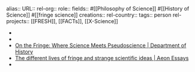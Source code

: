 alias::
URL::
rel-org::
role::
fields:: #[[Philosophy of Science]] #[[History of Science]] #[[fringe science]]
creations::
rel-country::
tags:: person
rel-projects:: [[FRESH]], [[FACTs]], [[X-Science]]



-
-
- [On the Fringe: Where Science Meets Pseudoscience | Department of History](https://history.princeton.edu/about/publications/fringe-where-science-meets-pseudoscience)
- [The different lives of fringe and strange scientific ideas | Aeon Essays](https://aeon.co/essays/the-different-lives-of-fringe-and-strange-scientific-ideas)
-
